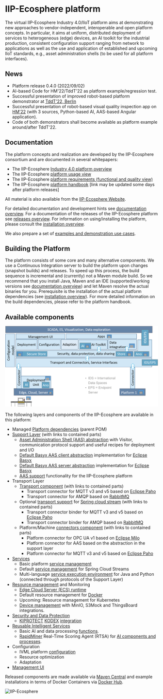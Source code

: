 # IIP-Ecosphere platform 

The virtual IIP-Ecosphere Industry 4.0/IIoT platform aims at demonstrating new approaches to vendor-independent, interoperable and open platform concepts. In particular, it aims at uniform, distributed deployment of services to heterogeneous (edge) devices, an AI toolkit for the industrial production, consistent configuration support ranging from network to applications as well as the use and application of established and upcoming IIoT standards, e.g., asset administration shells (to be used for all platform interfaces).

## News

* Platform release 0.4.0 (2022/09/02)
* AI-based Code for HM'22/TddT'22 as platform example/regression test.
* Successful presentation of improved robot-based platform demonstrator at [TddT'22, Berlin](https://www.digitale-technologien.de/DT/Redaktion/DE/Veranstaltungen/2022/DT/220829_Tage_der_digitalen_Technologien.html) 
* Successful presentation of robot-based visual quality inspection app on [HM'22](https://www.hannovermesse.de/de/) (with 3 sources, Python-based AI, AAS-based Angular application).
* Code of both demonstrators shall become available as platform example around/after TddT'22.

## Documentation

The platform concepts and realization are developed by the IIP-Ecosphere consortium and are documented in several whitepapers:
  * The IIP-Ecosphere [Industry 4.0 platform overview](https://doi.org/10.5281/zenodo.4485756)
  * The IIP-Ecosphere [platform usage view](https://doi.org/10.5281/zenodo.4485801)
  * The IIP-Ecosphere [platform requirements (functional and quality view)](https://doi.org/10.5281/zenodo.4485774)
  * The IIP-Ecosphere [platform handbook](https://doi.org/10.5281/zenodo.6620882) [link may be updated some days after platform releases]

All material is also available from the [IIP-Ecosphere Website](https://www.iip-ecosphere.eu/).

For detailed documentation and development hints see [documentation overview](https://github.com/iip-ecosphere/platform/tree/main/platform/documentation/README.md). For a documentation of the releases of the IIP-Ecosphere platform see [releases overview](https://github.com/iip-ecosphere/platform/tree/main/platform/documentation/RELEASES.md). For information on using/installing the platform, please consult the [installation overview](https://github.com/iip-ecosphere/platform/tree/main/platform/documentation/INSTALL.md). 

We also prepare a set of [examples and demonstration use cases](https://github.com/iip-ecosphere/platform/tree/main/platform/examples/README.md).

## Building the Platform

The platform consists of some core and many alternative components. We use a Continuous Integration server to build the platform upon changes (snapshot builds) and releases. To speed up this process, the build sequence is incremental and (currently) not a Maven module build. So we recommend that you install Java, Maven and an IDE (supported/working versions see [documentation overview](https://github.com/iip-ecosphere/platform/tree/main/platform/documentation/README.md)) and let Maven resolve the actual binaries for you. Prerequisite is the installation of the actual platform dependencies (see [installation overview](https://github.com/iip-ecosphere/platform/tree/main/platform/documentation/INSTALL.md)). For more detailed information on the build dependencies, please refer to the platform handbook.

## Available components

![Architecture Overview](ArchitectureOverview.png)


The following layers and components of the IIP-Ecosphere are available in this platform:
* Managed [Platform dependencies](https://github.com/iip-ecosphere/platform/tree/main/platform/platformDependencies/README.md) (parent POM)
* [Support Layer](https://github.com/iip-ecosphere/platform/tree/main/platform/support/README.md) (with links to contained parts)
    * [Asset Administration Shell (AAS) abstraction](https://github.com/iip-ecosphere/platform/tree/main/platform/support.aas.basyx/README.md) with Visitor, communication protocol support and useful recipes for deployment and I/O
    * [Default Basyx AAS client abstraction](https://github.com/iip-ecosphere/platform/tree/main/platform/support.aas.basxy/README.md) implementation for [Eclipse Basyx](https://www.eclipse.org/basyx/)
    * [Default Basyx AAS server abstraction](https://github.com/iip-ecosphere/platform/tree/main/platform/support.aas.basxy/README.md) implementation for [Eclipse Basyx](https://www.eclipse.org/basyx/)
    * [AAS support](https://github.com/iip-ecosphere/platform/tree/main/platform/support.iip-aas/README.md) functionality for the IIP-Ecosphere platform
* Transport Layer
    * [Transport component](https://github.com/iip-ecosphere/platform/tree/main/platform/transport/README.md) (with links to contained parts)
         * Transport connector for MQTT v3 and v5 based on [Eclipse Paho](https://www.eclipse.org/paho/)
         * Transport connector for AMQP based on [RabbitMQ](https://www.rabbitmq.com/)
    * Optional [transport support](https://github.com/iip-ecosphere/platform/tree/main/platform/transport/README.md) for [Spring cloud stream](https://spring.io/projects/spring-cloud-stream) (with links to contained parts)
         * Transport connector binder for MQTT v3 and v5 based on [Eclipse Paho](https://www.eclipse.org/paho/)
         * Transport connector binder for AMQP based on [RabbitMQ](https://www.rabbitmq.com/)
    * Platform/Machine [connectors component](https://github.com/iip-ecosphere/platform/tree/main/platform/connectors/README.md) (with links to contained parts)
       * Platform connector for OPC UA v1 based on [Eclipse Milo](https://projects.eclipse.org/projects/iot.milo)
       * Platform connector for AAS based on the abstraction in the support layer
       * Platform connector for MQTT v3 and v5 based on [Eclipse Paho](https://www.eclipse.org/paho/)
 * [Services](https://github.com/iip-ecosphere/platform/tree/main/platform/services/README.md) 
    * Basic platform [service management](https://github.com/iip-ecosphere/platform/tree/main/platform/services/services/README.md) 
    * Default [service management](https://github.com/iip-ecosphere/platform/tree/main/platform/services/services.spring/README.md) for Spring Cloud Streams
    * Multi-language [service execution environment](https://github.com/iip-ecosphere/platform/tree/main/platform/services/services.execution/README.md) for Java and Python (connected through protocols of the Support Layer)
 * [Resource management](https://github.com/iip-ecosphere/platform/tree/main/platform/resources/README.md) and Monitoring
    * [Edge Cloud Server (ECS) runtime](https://github.com/iip-ecosphere/platform/tree/main/platform/resources/ecsRuntime/README.md)
    * Default resource management for [Docker](https://github.com/iip-ecosphere/platform/tree/main/platform/resources/ecsRuntime.docker/README.md)
    * Upcoming: Resource management for Kubernetes
    * [Device management](https://github.com/iip-ecosphere/platform/tree/main/platform/resources/deviceMgt/README.md) with MinIO, S3Mock and ThingsBoard integrations.
 * [Security and Data Protection](https://github.com/iip-ecosphere/platform/tree/main/platform/securityDataProtection/README.md)
    * [KIPROTECT](https://kiprotect.com/) [KODEX](https://heykodex.com/) [integration](https://github.com/iip-ecosphere/platform/tree/main/platform/securityDataProtection/security.services.kodex/README.md)
 * [Reusable Intelligent Services](https://github.com/iip-ecosphere/platform/tree/main/platform/reusableIntelligentServices/README.md)
    * Basic AI and data processing [functions](https://github.com/iip-ecosphere/platform/tree/main/platform/reusableIntelligentServices/kiServices.functions/README.md).
    * [RapidMiner](https://rapidminer.com) Real-Time Scoring Agent (RTSA) for [AI components and processes](https://github.com/iip-ecosphere/platform/tree/main/platform/reusableIntelligentServices/kiServices.rapidminer.rtsa/README.md).
 * Configuration
    * IVML platform [configuration](https://github.com/iip-ecosphere/platform/tree/main/platform/configuration/configuration/README.md)
    * Resource optimization
    * Adaptation
 * [Management UI](https://github.com/iip-ecosphere/platform/tree/main/platform/managementUI/README.md)
    

Released components are made available via [Maven Central](https://search.maven.org/search?q=iip-ecosphere) and example installations in terms of Docker Containers via [Docker Hub](https://hub.docker.com/r/iipecosphere/platform).

![IIP-Ecosphere](logo.png)
